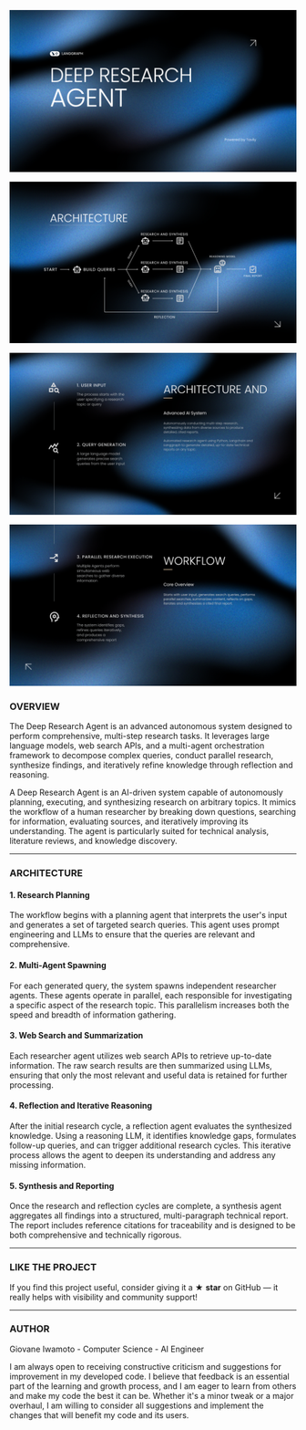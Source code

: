 ![image_banner](images/image_1.png)

![image_architecture](images/image_2.png)

![image_deck_1](images/image_3.png)

![image_deck_2](images/image_4.png)


### **OVERVIEW**

The Deep Research Agent is an advanced autonomous system designed to perform comprehensive, multi-step research tasks. It leverages large language models, web search APIs, and a multi-agent orchestration framework to decompose complex queries, conduct parallel research, synthesize findings, and iteratively refine knowledge through reflection and reasoning.

A Deep Research Agent is an AI-driven system capable of autonomously planning, executing, and synthesizing research on arbitrary topics. It mimics the workflow of a human researcher by breaking down questions, searching for information, evaluating sources, and iteratively improving its understanding. The agent is particularly suited for technical analysis, literature reviews, and knowledge discovery.

---

### **ARCHITECTURE**

#### 1. Research Planning

The workflow begins with a planning agent that interprets the user's input and generates a set of targeted search queries. This agent uses prompt engineering and LLMs to ensure that the queries are relevant and comprehensive.

#### 2. Multi-Agent Spawning

For each generated query, the system spawns independent researcher agents. These agents operate in parallel, each responsible for investigating a specific aspect of the research topic. This parallelism increases both the speed and breadth of information gathering.

#### 3. Web Search and Summarization

Each researcher agent utilizes web search APIs to retrieve up-to-date information. The raw search results are then summarized using LLMs, ensuring that only the most relevant and useful data is retained for further processing.

#### 4. Reflection and Iterative Reasoning

After the initial research cycle, a reflection agent evaluates the synthesized knowledge. Using a reasoning LLM, it identifies knowledge gaps, formulates follow-up queries, and can trigger additional research cycles. This iterative process allows the agent to deepen its understanding and address any missing information.

#### 5. Synthesis and Reporting

Once the research and reflection cycles are complete, a synthesis agent aggregates all findings into a structured, multi-paragraph technical report. The report includes reference citations for traceability and is designed to be both comprehensive and technically rigorous.

---

### **LIKE THE PROJECT**

If you find this project useful, consider giving it a ★ **star** on GitHub — it really helps with visibility and community support!

---

### **AUTHOR**

Giovane Iwamoto - Computer Science - AI Engineer

I am always open to receiving constructive criticism and suggestions for improvement in my developed code. I believe that feedback is an essential part of the learning and growth process, and I am eager to learn from others and make my code the best it can be. Whether it's a minor tweak or a major overhaul, I am willing to consider all suggestions and implement the changes that will benefit my code and its users.